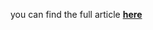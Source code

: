 you can find the full article <b><a href='https://towardsdatascience.com/advanced-permutation-importance-to-explain-predictions-ead7de26eed4'>here</a></b>
